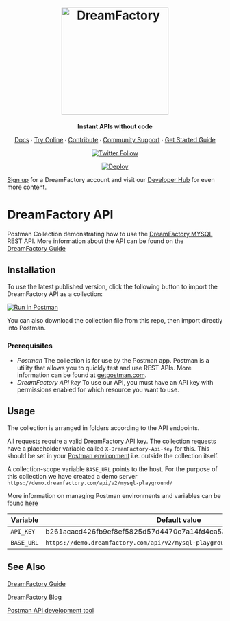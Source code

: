 <h1 align="center">
    <a href="https://dreamfactory.com/">
    <img src="https://raw.githubusercontent.com/dreamfactorysoftware/dreamfactory/master/readme/vertical-logo-fullcolor.png" alt="DreamFactory" width="250" /></a>
</h1>

<p align="center">
    <strong>Instant APIs without code</strong>
</p>

<p align="center">
    <a href="https://wiki.dreamfactory.com">Docs</a> ∙ <a href="https://genie.dreamfactory.com">Try Online</a> ∙ <a href="https://github.com/dreamfactorysoftware/dreamfactory/blob/master/CONTRIBUTING.md">Contribute</a> ∙ <a href="http://community.dreamfactory.com/">Community Support</a> ∙ <a href="http://guide.dreamfactory.com/">Get Started Guide</a>
</p>

<p align="center">
    <a href="https://twitter.com/dfsoftwareinc?lang=en"><img alt="Twitter Follow" src="https://img.shields.io/twitter/follow/dfsoftwareinc.svg?style=social"></a>
</p>

<p align="center">
<a href="https://heroku.com/deploy?template=https://github.com/dreamfactorysoftware/dreamfactory">
  <img src="https://www.herokucdn.com/deploy/button.svg" alt="Deploy">
</a>
</p>


[Sign up](https://genie.dreamfactory.com/register) for a DreamFactory account and visit our [Developer Hub](https://developers.DreamFactory.com) for even more content.

#  DreamFactory API

Postman Collection demonstrating how to use the [DreamFactory MYSQL](https://guide.dreamfactory.com/docs/chapter03.html#generating-a-mysql-backed-api) REST API.
More information about the API can be found on the [DreamFactory Guide](https://developers.DreamFactory.com/api/)

## Installation

To use the latest published version, click the following button to import the DreamFactory API as a collection:

[![Run in Postman](https://run.pstmn.io/button.svg)](https://www.getpostman.com/collections/a01fb99056769a35df72)

You can also download the collection file from this repo, then import directly into Postman.

### Prerequisites

- *Postman* The collection is for use by the Postman app. Postman is a utility that allows you to quickly test and use REST APIs. More information can be found at [getpostman.com](https://www.getpostman.com/).
- *DreamFactory API key* To use our API, you must have an API key with permissions enabled for which resource you want to use.

## Usage

The collection is arranged in folders according to the API endpoints.

All requests require a valid DreamFactory API key.  The collection requests have a placeholder variable called `X-DreamFactory-Api-Key` for this.
This should be set in your [Postman environment](https://learning.postman.com/docs/postman/variables-and-environments/variables/#understanding-variables-and-environments) i.e. outside the collection itself.

A collection-scope variable `BASE_URL` points to the host. For the purpose of this collection we have created a demo server `https://demo.dreamfactory.com/api/v2/mysql-playground/`


More information on managing Postman environments and variables can be found [here](https://www.getpostman.com/docs/v6/postman/environments_and_globals/variables)

|Variable  |Default value               |Set in         |
|----------|----------------------------|---------------|
|`API_KEY` |b261acacd426fb9ef8ef5825d57d4470c7a14fd4ca5350b00dd015bb3bdcd6e6                          |Collection    |-                |-      |
|`BASE_URL`|`https://demo.dreamfactory.com/api/v2/mysql-playground/` |Collection     |Environment      |



## See Also

[DreamFactory Guide](https://guide.dreamfactory.com/docs/)

[DreamFactory Blog](https://blog.dreamfactory.com/)

[Postman API development tool](https://www.getpostman.com/)
